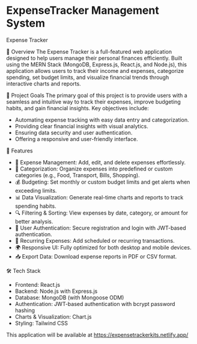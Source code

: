 # ExpenseTracker Management System
Expense Tracker

📌 Overview
The Expense Tracker is a full-featured web application designed to help users manage their personal finances efficiently. Built using the MERN Stack (MongoDB, Express.js, React.js, and Node.js), this application allows users to track their income and expenses, categorize spending, set budget limits, and visualize financial trends through interactive charts and reports. 

🎯 Project Goals
The primary goal of this project is to provide users with a seamless and intuitive way to track their expenses, improve budgeting habits, and gain financial insights. Key objectives include:
- Automating expense tracking with easy data entry and categorization.
- Providing clear financial insights with visual analytics.
- Ensuring data security and user authentication.
- Offering a responsive and user-friendly interface.

🚀 Features
- 📝 Expense Management: Add, edit, and delete expenses effortlessly.
- 📂 Categorization: Organize expenses into predefined or custom categories (e.g., Food, Transport, Bills, Shopping).
- 💰 Budgeting: Set monthly or custom budget limits and get alerts when exceeding limits.
- 📊 Data Visualization: Generate real-time charts and reports to track spending habits.
- 🔍 Filtering & Sorting: View expenses by date, category, or amount for better analysis.
- 🔐 User Authentication: Secure registration and login with JWT-based authentication.
- 📅 Recurring Expenses: Add scheduled or recurring transactions.
- 🌍 Responsive UI: Fully optimized for both desktop and mobile devices.
- 📥 Export Data: Download expense reports in PDF or CSV format.

🛠️ Tech Stack
- Frontend: React.js 
- Backend: Node.js with Express.js
- Database: MongoDB (with Mongoose ODM)
- Authentication: JWT-based authentication with bcrypt password hashing
- Charts & Visualization: Chart.js
- Styling: Tailwind CSS

This application will be available at https://expensetrackerkits.netlify.app/
